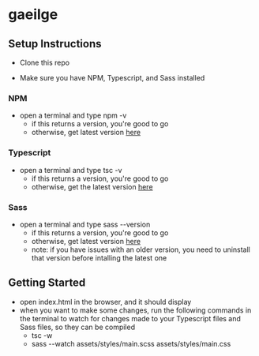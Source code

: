 # gaeilge


## Setup Instructions
* Clone this repo

* Make sure you have NPM, Typescript, and Sass installed

### NPM
* open a terminal and type npm -v
    * if this returns a version, you're good to go
    * otherwise, get latest version [here](https://www.npmjs.com/get-npm)

### Typescript
* open a terminal and type tsc -v
    * if this returns a version, you're good to go
    * otherwise, get the latest version [here](https://www.npmjs.com/package/typescript)

### Sass
* open a terminal and type sass --version
    * if this returns a version, you're good to go
    * otherwise, get latest version [here](https://sass-lang.com/install)
    * note: if you have issues with an older version, you need to uninstall that version before intalling the latest one

## Getting Started
* open index.html in the browser, and it should display
* when you want to make some changes, run the following commands in the terminal to watch for changes made to your Typescript files and Sass files, so they can be compiled
    * tsc -w
    * sass --watch assets/styles/main.scss assets/styles/main.css
